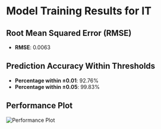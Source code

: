 # Model Training Results for IT

## Root Mean Squared Error (RMSE)
- **RMSE**: 0.0063

## Prediction Accuracy Within Thresholds
- **Percentage within ±0.01**: 92.76%
- **Percentage within ±0.05**: 99.83%

## Performance Plot
![Performance Plot](../imgs/IT.png)
